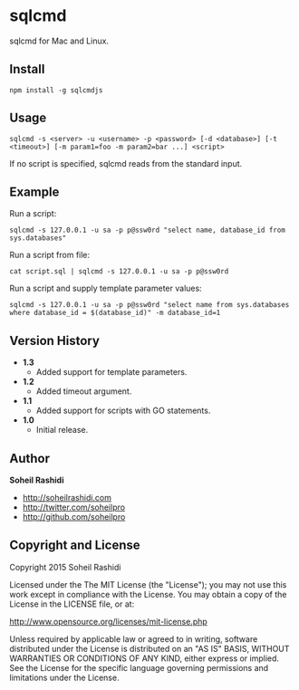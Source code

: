 # sqlcmd
sqlcmd for Mac and Linux.

## Install

```
npm install -g sqlcmdjs
```

## Usage

```
sqlcmd -s <server> -u <username> -p <password> [-d <database>] [-t <timeout>] [-m param1=foo -m param2=bar ...] <script>
```

If no script is specified, sqlcmd reads from the standard input.

## Example

Run a script:

```
sqlcmd -s 127.0.0.1 -u sa -p p@ssw0rd "select name, database_id from sys.databases"
```

Run a script from file:

```
cat script.sql | sqlcmd -s 127.0.0.1 -u sa -p p@ssw0rd
```

Run a script and supply template parameter values:

```
sqlcmd -s 127.0.0.1 -u sa -p p@ssw0rd "select name from sys.databases where database_id = $(database_id)" -m database_id=1
```

## Version History
+ **1.3**
  + Added support for template parameters.
+ **1.2**
  + Added timeout argument.
+ **1.1**
  + Added support for scripts with GO statements.
+ **1.0**
	+ Initial release.

## Author
**Soheil Rashidi**

+ http://soheilrashidi.com
+ http://twitter.com/soheilpro
+ http://github.com/soheilpro

## Copyright and License
Copyright 2015 Soheil Rashidi

Licensed under the The MIT License (the "License");
you may not use this work except in compliance with the License.
You may obtain a copy of the License in the LICENSE file, or at:

http://www.opensource.org/licenses/mit-license.php

Unless required by applicable law or agreed to in writing, software
distributed under the License is distributed on an "AS IS" BASIS,
WITHOUT WARRANTIES OR CONDITIONS OF ANY KIND, either express or implied.
See the License for the specific language governing permissions and
limitations under the License.
